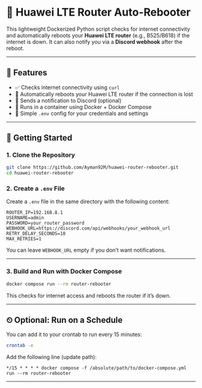 # 🔁 Huawei LTE Router Auto-Rebooter

This lightweight Dockerized Python script checks for internet connectivity and automatically reboots your **Huawei LTE router** (e.g., B525/B618) if the internet is down. It can also notify you via a **Discord webhook** after the reboot.

---

## 📌 Features

* ✅ Checks internet connectivity using `curl`
* 🔁 Automatically reboots your Huawei LTE router if the connection is lost
* 📢 Sends a notification to Discord (optional)
* 🐳 Runs in a container using Docker + Docker Compose
* 🯞 Simple `.env` config for your credentials and settings

---

## 🚀 Getting Started

### 1. Clone the Repository

```bash
git clone https://github.com/Ayman92M/huawei-router-rebooter.git
cd huawei-router-rebooter
```

### 2. Create a `.env` File

Create a `.env` file in the same directory with the following content:

```env
ROUTER_IP=192.168.8.1
USERNAME=admin
PASSWORD=your_router_password
WEBHOOK_URL=https://discord.com/api/webhooks/your_webhook_url
RETRY_DELAY_SECONDS=10
MAX_RETRIES=1
```

You can leave `WEBHOOK_URL` empty if you don’t want notifications.

---

### 3. Build and Run with Docker Compose

```bash
docker compose run --rm router-rebooter
```

This checks for internet access and reboots the router if it’s down.

---

## ⏲ Optional: Run on a Schedule

You can add it to your crontab to run every 15 minutes:

```bash
crontab -e
```

Add the following line (update path):

```cron
*/15 * * * * docker compose -f /absolute/path/to/docker-compose.yml run --rm router-rebooter
```

---
